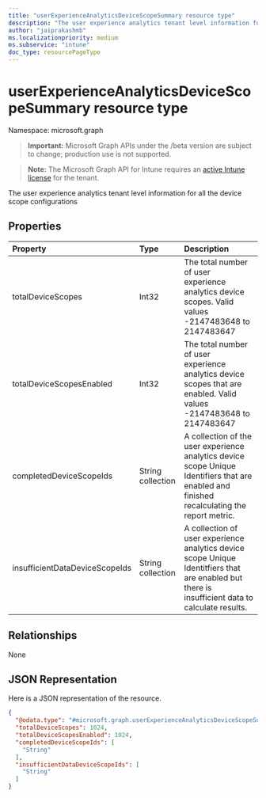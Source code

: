 ```yaml
---
title: "userExperienceAnalyticsDeviceScopeSummary resource type"
description: "The user experience analytics tenant level information for all the device scope configurations"
author: "jaiprakashmb"
ms.localizationpriority: medium
ms.subservice: "intune"
doc_type: resourcePageType
---
```


# userExperienceAnalyticsDeviceScopeSummary resource type

Namespace: microsoft.graph

> **Important:** Microsoft Graph APIs under the /beta version are subject to change; production use is not supported.

> **Note:** The Microsoft Graph API for Intune requires an [active Intune license](https://go.microsoft.com/fwlink/?linkid=839381) for the tenant.

The user experience analytics tenant level information for all the device scope configurations

## Properties
|Property|Type|Description|
|:---|:---|:---|
|totalDeviceScopes|Int32|The total number of user experience analytics device scopes. Valid values -2147483648 to 2147483647|
|totalDeviceScopesEnabled|Int32|The total number of user experience analytics device scopes that are enabled. Valid values -2147483648 to 2147483647|
|completedDeviceScopeIds|String collection|A collection of the user experience analytics device scope Unique Identifiers that are enabled and finished recalculating the report metric.|
|insufficientDataDeviceScopeIds|String collection|A collection of user experience analytics device scope Unique Identitfiers that are enabled but there is insufficient data to calculate results.|

## Relationships
None

## JSON Representation
Here is a JSON representation of the resource.
<!-- {
  "blockType": "resource",
  "@odata.type": "microsoft.graph.userExperienceAnalyticsDeviceScopeSummary"
}
-->
``` json
{
  "@odata.type": "#microsoft.graph.userExperienceAnalyticsDeviceScopeSummary",
  "totalDeviceScopes": 1024,
  "totalDeviceScopesEnabled": 1024,
  "completedDeviceScopeIds": [
    "String"
  ],
  "insufficientDataDeviceScopeIds": [
    "String"
  ]
}
```

